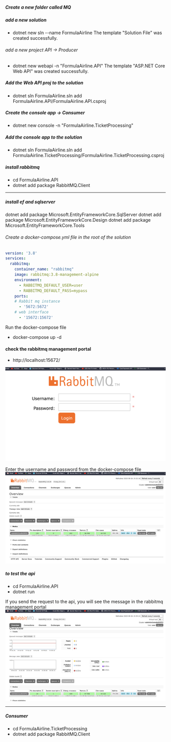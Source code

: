 ##### Create a new folder called MQ

##### add a new solution
- dotnet new sln --name FormulaAirline
The template "Solution File" was created successfully.

###### add a new project API -> Producer
- dotnet new webapi -n "FormulaAirline.API"
The template "ASP.NET Core Web API" was created successfully.

##### Add the Web API proj to the solution
- dotnet sln FormulaAirline.sln add FormulaAirline.API/FormulaAirline.API.csproj


##### Create the  console app -> Consumer
- dotnet new console -n "FormulaAirline.TicketProcessing"

##### Add the console app to the solution
- dotnet sln FormulaAirline.sln add FormulaAirline.TicketProcessing/FormulaAirline.TicketProcessing.csproj


##### install rabbitmq
- cd FormulaAirline.API
- dotnet add package RabbitMQ.Client




---

##### install ef and sqlserver
dotnet add package Microsoft.EntityFrameworkCore.SqlServer
dotnet add package Microsoft.EntityFrameworkCore.Design
dotnet add package Microsoft.EntityFrameworkCore.Tools


###### Create a docker-compose.yml file in the root of the solution
```yml
version: '3.8'
services:
  rabbitmq:
    container_name: "rabbitmq"
    image: rabbitmq:3.8-management-alpine
    environment:
      - RABBITMQ_DEFAULT_USER=user
      - RABBITMQ_DEFAULT_PASS=mypass
    ports:
    # Rabbit mq instance
      - '5672:5672'
    # web interface
      - '15672:15672'
```


Run the docker-compose file
- docker-compose up -d

#### check the rabbitmq management portal
- http://localhost:15672/

![Alt text](image.png)

Enter the username and password from the docker-compose file
![Alt text](image-1.png)


##### to test the api
- cd FormulaAirline.API
- dotnet run

If you send the request to the api, you will see the message in the rabbitmq management portal
![Alt text](image-2.png)


---

##### Consumer
- cd FormulaAirline.TicketProcessing
- dotnet add package RabbitMQ.Client


